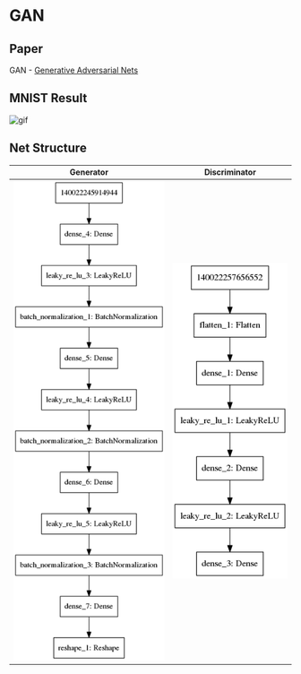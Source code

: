 # GAN

## Paper
GAN - [Generative Adversarial Nets](https://arxiv.org/abs/1406.2661)

## MNIST Result
![gif](./GAN.gif)

## Net Structure
|Generator|Discriminator|
|---|---|
|![Generator](./generator.png)|![Discriminator](./discriminator.png)
